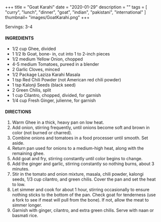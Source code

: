 +++
title = "Goat Karahi"
date = "2020-01-29"
description = ""
tags = [
    "curry",
    "lunch",
    "dinner",
    "goat",
    "indian", 
    "pakistani", 
    "international" 
]
thumbnail= "images/GoatKarahi.png"
+++

Servings: 3-4 <!--more-->

#### INGREDIENTS 
* 1/2 cup Ghee, divided
* 1 1/2 lb Goat, bone- in, cut into 1 to 2-inch pieces
* 1/2 medium Yellow Onion, chopped
* 4-5 medium Tomatoes, pureed in a blender
* 2 Garlic Cloves, minced
* 1/2 Package Laziza Karahi Masala 
* 1 tsp Red Chili Powder (not American red chili powder) 
* 1 tsp Kalonji Seeds (black seed)
* 2 Green Chilis, split
* 1 cup Cilantro, chopped, divided, for garnish 
* 1/4 cup Fresh Ginger, julienne, for garnish

#### DIRECTIONS 

1. Warm Ghee in a thick, heavy pan on low heat. 
2. Add onion, stirring frequently, until onions become soft and brown in color (not burned or charred). 
3. Combine onions and tomatoes in a food processer until smooth. Set aside. 
4. Return pan used for onions to a medium-high heat, along with the remaining ghee. 
5. Add goat and fry, stirring constantly until color begins to change.
6. Add the ginger and garlic, stirring constantly so nothing burns, about 3 minutes.
7. Stir in the tomato and onion mixture, masala, chili powder, kalongi seeds, 1/3 cup cilantro, and green chilis. Cover the pan and set the heat to low.  
8. Let simmer and cook for about 1 hour, stirring occasionally to ensure nothing sticks to the bottom of the pan. Check goat for tenderness (use a fork to see if meat will pull from the bone). If not, allow the meat to simmer longer.  
9. Garnish with ginger, cilantro, and extra green chilis. Serve with naan or basmati rice. 
